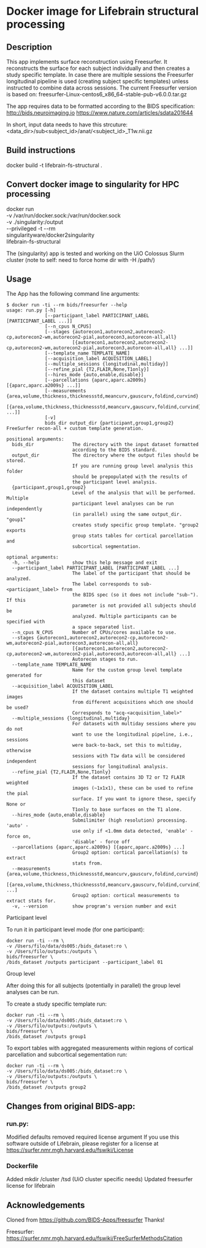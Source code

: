 # Docker image for Lifebrain structural processing
## Description
This app implements surface reconstruction using Freesurfer. It reconstructs the surface for each subject individually and then creates a study specific template. In case there are multiple sessions the Freesurfer longitudinal pipeline is used (creating subject specific templates) unless instructed to combine data across sessions. The current Freesurfer version is based on: freesurfer-Linux-centos6_x86_64-stable-pub-v6.0.0.tar.gz

The app requires data to be formatted according to the BIDS specification: 
http://bids.neuroimaging.io
https://www.nature.com/articles/sdata201644

In short, input data needs to have this strcuture: <data_dir>/sub<subject_id>/anat/<subject_id>_T1w.nii.gz

## Build instructions
docker build -t lifebrain-fs-structural .

## Convert docker image to singularity for HPC processing

docker run \
-v /var/run/docker.sock:/var/run/docker.sock \
-v ./singularity:/output \
--privileged -t --rm \
singularityware/docker2singularity \
lifebrain-fs-structural

The (singularity) app is tested and working on the UiO Colossus Slurm cluster 
(note to self: need to force home dir with -H /path/) 

## Usage
The App has the following command line arguments:

    $ docker run -ti --rm bids/freesurfer --help
    usage: run.py [-h]
                  [--participant_label PARTICIPANT_LABEL [PARTICIPANT_LABEL ...]]
                  [--n_cpus N_CPUS]
                  [--stages {autorecon1,autorecon2,autorecon2-cp,autorecon2-wm,autorecon2-pial,autorecon3,autorecon-all,all}
                            [{autorecon1,autorecon2,autorecon2-cp,autorecon2-wm,autorecon2-pial,autorecon3,autorecon-all,all} ...]]
                  [--template_name TEMPLATE_NAME]
                  [--acquisition_label ACQUISITION_LABEL]
                  [--multiple_sessions {longitudinal,multiday}]
                  [--refine_pial {T2,FLAIR,None,T1only}]
                  [--hires_mode {auto,enable,disable}]
                  [--parcellations {aparc,aparc.a2009s} [{aparc,aparc.a2009s} ...]]
                  [--measurements {area,volume,thickness,thicknessstd,meancurv,gauscurv,foldind,curvind}
                                  [{area,volume,thickness,thicknessstd,meancurv,gauscurv,foldind,curvind} ...]]
                  [-v]
                  bids_dir output_dir {participant,group1,group2}
    FreeSurfer recon-all + custom template generation.

    positional arguments:
      bids_dir              The directory with the input dataset formatted
                            according to the BIDS standard.
      output_dir            The directory where the output files should be stored.
                            If you are running group level analysis this folder
                            should be prepopulated with the results of
                            the participant level analysis.
      {participant,group1,group2}
                            Level of the analysis that will be performed. Multiple
                            participant level analyses can be run independently
                            (in parallel) using the same output_dir. "goup1"
                            creates study specific group template. "group2 exports
                            group stats tables for cortical parcellation and
                            subcortical segmentation.

    optional arguments:
      -h, --help            show this help message and exit
      --participant_label PARTICIPANT_LABEL [PARTICIPANT_LABEL ...]
                            The label of the participant that should be analyzed.
                            The label corresponds to sub-<participant_label> from
                            the BIDS spec (so it does not include "sub-"). If this
                            parameter is not provided all subjects should be
                            analyzed. Multiple participants can be specified with
                            a space separated list.
      --n_cpus N_CPUS       Number of CPUs/cores available to use.
      --stages {autorecon1,autorecon2,autorecon2-cp,autorecon2-wm,autorecon2-pial,autorecon3,autorecon-all,all}
                            [{autorecon1,autorecon2,autorecon2-cp,autorecon2-wm,autorecon2-pial,autorecon3,autorecon-all,all} ...]
                            Autorecon stages to run.
      --template_name TEMPLATE_NAME
                            Name for the custom group level template generated for
                            this dataset
      --acquisition_label ACQUISITION_LABEL
                            If the dataset contains multiple T1 weighted images
                            from different acquisitions which one should be used?
                            Corresponds to "acq-<acquisition_label>"
      --multiple_sessions {longitudinal,multiday}
                            For datasets with multiday sessions where you do not
                            want to use the longitudinal pipeline, i.e., sessions
                            were back-to-back, set this to multiday, otherwise
                            sessions with T1w data will be considered independent
                            sessions for longitudinal analysis.
      --refine_pial {T2,FLAIR,None,T1only}
                            If the dataset contains 3D T2 or T2 FLAIR weighted
                            images (~1x1x1), these can be used to refine the pial
                            surface. If you want to ignore these, specify None or
                            T1only to base surfaces on the T1 alone.
      --hires_mode {auto,enable,disable}
                            Submilimiter (high resolution) processing. 'auto' -
                            use only if <1.0mm data detected, 'enable' - force on,
                            'disable' - force off
      --parcellations {aparc,aparc.a2009s} [{aparc,aparc.a2009s} ...]
                            Group2 option: cortical parcellation(s) to extract
                            stats from.
      --measurements {area,volume,thickness,thicknessstd,meancurv,gauscurv,foldind,curvind}
                            [{area,volume,thickness,thicknessstd,meancurv,gauscurv,foldind,curvind} ...]
                            Group2 option: cortical measurements to extract stats for.
      -v, --version         show program's version number and exit
Participant level

To run it in participant level mode (for one participant):

	docker run -ti --rm \
	-v /Users/filo/data/ds005:/bids_dataset:ro \
	-v /Users/filo/outputs:/outputs \
	bids/freesurfer \
	/bids_dataset /outputs participant --participant_label 01 
Group level

After doing this for all subjects (potentially in parallel) the group level analyses can be run.

To create a study specific template run:

	docker run -ti --rm \
	-v /Users/filo/data/ds005:/bids_dataset:ro \
	-v /Users/filo/outputs:/outputs \
	bids/freesurfer \
	/bids_dataset /outputs group1 
To export tables with aggregated measurements within regions of cortical parcellation and subcortical segementation run:

	docker run -ti --rm \
	-v /Users/filo/data/ds005:/bids_dataset:ro \
	-v /Users/filo/outputs:/outputs \
	bids/freesurfer \
	/bids_dataset /outputs group2 



## Changes from original BIDS-app: 
### run.py: 
Modified defaults
removed required license argument
If you use this software outside of Lifebrain, please register for a license at https://surfer.nmr.mgh.harvard.edu/fswiki/License

### Dockerfile
Added mkdir /cluster /tsd (UiO cluster specific needs)
Updated freesurfer license for lifebrain

## Acknowledgements
Cloned from https://github.com/BIDS-Apps/freesurfer
Thanks!

Freesurfer:
https://surfer.nmr.mgh.harvard.edu/fswiki/FreeSurferMethodsCitation
